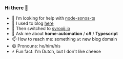 ### Hi there 👋

<!--
**svrooij/svrooij** is a ✨ _special_ ✨ repository because its `README.md` (this file) appears on your GitHub profile.

Here are some ideas to get you started:

- 🔭 I’m currently working on ...
- 🌱 I’m currently learning ...
- 👯 I’m looking to collaborate on ...
- 🤔 I’m looking for help with ...
- 💬 Ask me about ...
- 📫 How to reach me: ...
- 😄 Pronouns: ...
- ⚡ Fun fact: ...
-->

- 🤔 I’m looking for help with [node-sonos-ts](https://github.com/svrooij/node-sonos-ts)
- :floppy_disk: I used to blog [here](https://svrooij.nl)
- :notebook: Then switched to [svrooij.io](https://svrooij.io)
- 💬 Ask me about **home-automation** / **c#** / **Typescript**
- 📫 How to reach me: something `at` new blog domain
- 😄 Pronouns: he/him/his
- ⚡ Fun fact: I'm Dutch, but I don't like cheese
